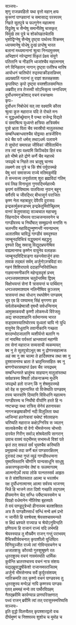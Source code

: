 सञ्जयः-  
शृणु राजन्नवहितो यथा वृत्तो महान् क्षयः  
कुरूणां पाण्डवानां च समासाद्य परस्परम्  
निहते सूतपुत्रे च फल्गुनेन महात्मना  
विद्रुतेषु च सैन्येषु समानीतेषु चासकृत्  
विमुखे तव पुत्रे च शोकोपहतचेतसि  
भृशोद्विग्नेषु सैन्येषु दृष्ट्वा पार्थस्य विक्रमम्  
ध्यायमानेषु योधेषु दुःखं प्राप्तेषु भारत  
बलानां मथ्यमानानां श्रुत्वा निनदमुत्तमम्  
अभिज्ञानं नरेन्द्राणां विकृतं प्रेक्ष्य संयुगे  
पतितानि च नीडानि ध्वजांश्चैव महात्मनाम्  
रणे विनिहतान् नागान् दृष्ट्वा पत्तींश्च मारिष  
आयोधनं चातिघोरं रुद्रस्याक्रीडसन्निभम्  
अप्रख्यातिं गतानां तु राज्ञां शतसहस्रशः  
कृपाविष्टः कृपो दृष्ट्वा वयश्शीलसमन्वितः  
अब्रवीत् तत्र तेजस्वी सोऽभिसृत्य जनाधिपम्  
दुर्योधनमनुक्रोशाद् वचनं वचनक्षमः  
कृपः-  
दुर्योधन निबोधेयं यत् त्वा वक्ष्यामि कौरव  
श्रुत्वा कुरु महाराज यदि ते रोचते मनः  
न युद्धधर्माच्छ्रेयान् वै पन्था राजेन्द्र विद्यते  
यं समाश्रित्य युध्यन्ते क्षत्रियाः क्षत्रियर्षभ  
पुत्रो भ्राता पिता चैव स्वस्रीयो मातुलस्तथा  
सम्बन्धिबान्धवाश्चैव योद्वव्याः क्षत्रजीविनः  
वधे चैव परो धर्मस् तथाऽधर्मः पलायने  
ते सुघोरां समापन्ना जीविकां जीवितार्थिनः  
तत्र त्वां नृप वक्ष्यामि किञ्चिदेव हितं वचः  
हते भीष्मे हते द्रोणे कर्णे चैव महारथे  
जयद्रथे च निहते तव भ्रातृषु चानघ  
लक्ष्मणे तव पुत्रे च किं शेषं पर्युपास्महे  
येषु भारं समासज्य राज्ये मतिमकुर्महि  
ते सन्त्यज्य तनूर्याताश् शूरा ब्रह्मविदां गतिम्  
वयं त्विह विनाभूता गुणवद्भिर्महारथैः  
कृपणं वर्तयिष्यामः पातयित्वा नृपान् बहून्  
सर्वैरपि च जीवद्भिर् बीभत्सुर्न पराजितः  
कृष्ण नेता महाबाहुर् देवैरपि दुरासदः  
इन्द्रकार्मुकवज्राभम् इन्द्रकेतुमिवोच्छ्रितम्  
वानरं केतुमासाद्य सञ्चचाल महाचमूः  
सिंहनादेन भीमस्य पाञ्चजन्यस्वनेन च  
गाण्डीवस्य च निर्घोषात् सम्मुह्यन्ते मनांसि नः  
चलन्तीव महाविद्युन्मुष्णन्ती नयनप्रभाम्  
अलातमिव चाविद्धं गाण्डीवं समदृश्यत  
जाम्बूनदविचित्रं यद्धूयमानं महद्धनुः  
दृश्यते दिक्षु स्रवासु विद्युदभ्रघनेष्विव  
वाह्यमानश्च कृष्णेन वायुनेव वलाहकः  
जाम्बूनदविदित्राङ्गा वहन्त्येवार्जुनं हयाः  
तावकं तद्बलं सर्वम् अर्जुनोऽस्त्रविदां वरः  
गहनं शिशिरापाये ददाहाग्निरिवोत्थितः  
गाहमानमनीकानि महेन्द्रसदृशं प्रभम्  
धनञ्जयमपश्याम चतुर्दन्तमिव द्विपम्  
विक्षोभयन्तं सेनां वै त्रासयन्तं च पार्थिवान्  
धनञ्जयमपश्याम नलिनीष्विव कुञ्जरम्  
त्रासयन्तं तथा योधान् रथघोषेण पाण्डवम्  
भूय एव हि पश्यामस् सिंहं मृगगणा इव  
सर्वलोकमहेष्वासौ वृषभौ सर्वधन्विनाम्  
आमुक्तकवचौ कृष्णौ लोकमध्ये विरेजतुः  
अद्य सप्तदशाहानि वर्तमानस्य भारत  
सङ्ग्रामस्यातिघोरस्य युध्यतां चापि नो युधि  
वायुनेव विधूतानि तवानीकानि गच्छता  
शरदम्भोदजालानि व्यशीर्यन्ते बलानि नः  
तां नावमिव पर्यस्तां भ्रान्तवातां महार्णवे  
तव सेनां महाराज सव्यसाची व्यकम्पयत्  
क्व नु ते सूतपुत्रोऽभूत् क्व नु द्रोणस्सहात्मजः  
अहं क्व नु क्व चात्मा ते हार्दिक्यश्च तथा क्व नु  
दुश्शासनश्च भ्राता ते भ्रातृभिस्सहितः क्व नु  
बाणगोचरसम्प्राप्तं प्रेक्ष्य चैव जयद्रथम्  
सम्बन्धिनस्ते भ्रातॄंश्च साहयान् मातुलांस्तथा  
सर्वक्षत्रस्य मिषतो लोकनाक्रम्य मूर्धनि  
जयद्रथो हतो राजन् किं नु शेषमुपास्महे  
को वेह स पुमानास्ति यो विजेष्यति पाण्डवम्  
तस्य चास्त्राणि दिव्यानि विविधानि महात्मनः  
गाण्डीवस्य च निर्घोषो वीर्याणि हरते हि नः  
नष्टचन्द्रा यथा रात्रिस् सेनेयं हतनायका  
नागनक्रझषाकीर्णा नदी विलुलिता यथा  
ध्वजिन्यां हतनेत्रायां यथेष्टं श्वेतवाहनः  
चरिष्यति महाराज कक्षेऽग्निरिव स ज्वलन्  
सात्यकेश्चैव यो वेगो भीमसेनस्य चोभयोः  
दारयेत गिरीन् सर्वाञ् शोषयेतापि सागरान्  
उवाच वाक्यं यद्भीमस् सभामध्ये विशां पते  
कृतं तत् सफलं सर्वं भूयश्चैव करिष्यति  
प्रमुखस्थे तदा कर्णे बलं पाण्डवरक्षितम्  
दुरासदं तथा गुप्तं व्यूढं गाण्डीवधन्वना  
युष्माभिस्तानि चीर्णानि यान्यसाधूनि साधुषु  
अकारणकृतान्येव तेषां वः फलमागतम्  
आत्मनोऽर्थे त्वया लोके यत्नतस्सर्व आहृतः  
स ते संशयितस्तात आत्मा च भरतर्षभ  
रक्ष दुर्योधनात्मानम् आत्मा सर्वस्य भाजनम्  
भिन्ने हि भाजने तात दिशो गच्छति तद्गतम्  
हीयमानेन चेत् सन्धिः पर्येष्टव्यस्समेन च  
विग्रहो वर्धमानेन नीतिरेषा बृहस्पतेः  
ते वयं पाण्डुपुत्रेभ्यो हीनास्स्म बलशक्तितः  
अत्र तैः पाण्डवैस्सार्धं सन्धिं मन्ये क्षमं प्रभो  
न जानीते हि यश्श्रेयश् श्रेयसश्चावमन्यते  
स क्षिप्रं भ्रश्यते राज्यान्न च श्रेयोऽनुविन्दति  
प्रणिपत्य हि राजानं राज्यं यदि लभेमहि  
श्रेयस्स्यान्न तु मौर्ख्येण राजन् गन्तुं पराभवम्  
वैचित्रवीर्यवचनात् कृपाशीलो युधिष्ठिरः  
विनियुञ्जीत राज्ये त्वां गोविन्दवचनेन च  
अजातशत्रुः कौरव्यो गुरुशुश्रूषणे रतः  
धृतराष्ट्रस्य वचनं नावमंस्यति धार्मिकः  
कुर्वन्ति भ्रातरश्चास्य वचनं नात्र संशयः  
यद्यद्ब्रूयाद्धृषीकेशो राजानमपराजितम्  
अर्जुनो भीमसेनश्च सर्वे कुर्युरसंशयम्  
नातिक्रमति तत् कृष्णो वचनं पाण्डवस्य तु  
धृतराष्ट्रस्य मन्येऽहं नापि कृष्णस्य पाण्डवः  
एतत् क्षममहं मन्ये तव पार्थैरविग्रहम्  
नैतद्ब्रवीमि कार्पण्यान्न प्राणपरिरक्षणात्  
पथ्यं राजन् ब्रवीमि त्वां तत् परासुस्स्मरिष्यसि  
सञ्जयः-  
इति वृद्धो विलप्यैतत् कृपश्शारद्वतो वचः  
दीर्घमुष्णं च निश्श्वस्य शुशोच च मुमोह च  
